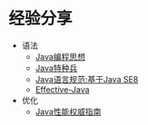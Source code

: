 #   经验分享


-   语法
    -   [Java编程思想](thinking0814/README.md)
    -   [Java特种兵](forces0814/README.md)
    -   [Java语言规范:基于Java SE8](language80814/README.md)
    -   [Effective-Java](Effective0814/README.md)
-   优化
    -   [Java性能权威指南](javaperformance/README.md)

